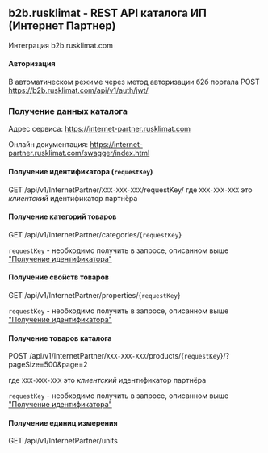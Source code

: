 ﻿## b2b.rusklimat - REST API каталога ИП (Интернет Партнер)
Интеграция b2b.rusklimat.com
#### Авторизация
В автоматическом режиме через метод авторизации б2б портала
POST https://b2b.rusklimat.com/api/v1/auth/jwt/

### Получение данных каталога
Адрес сервиса: https://internet-partner.rusklimat.com

Онлайн документация: https://internet-partner.rusklimat.com/swagger/index.html

#### Получение идентификатора (`requestKey`)
GET /api/v1/InternetPartner/`XXX-XXX-XXX`/requestKey/
где `XXX-XXX-XXX` это *клиентский* идентификатор партнёра

#### Получение категорий товаров
GET /api/v1/InternetPartner/categories/{`requestKey`}

`requestKey` - необходимо получить в запросе, описанном выше ["Получение идентификатора"](#%D0%BF%D0%BE%D0%BB%D1%83%D1%87%D0%B5%D0%BD%D0%B8%D0%B5-%D0%B8%D0%B4%D0%B5%D0%BD%D1%82%D0%B8%D1%84%D0%B8%D0%BA%D0%B0%D1%82%D0%BE%D1%80%D0%B0)

#### Получение свойств товаров
GET /api/v1/InternetPartner/properties/{`requestKey`}

`requestKey` - необходимо получить в запросе, описанном выше ["Получение идентификатора"](#%D0%BF%D0%BE%D0%BB%D1%83%D1%87%D0%B5%D0%BD%D0%B8%D0%B5-%D0%B8%D0%B4%D0%B5%D0%BD%D1%82%D0%B8%D1%84%D0%B8%D0%BA%D0%B0%D1%82%D0%BE%D1%80%D0%B0)

#### Получение товаров каталога
POST /api/v1/InternetPartner/`XXX-XXX-XXX`/products/{`requestKey`}/?pageSize=500&page=2

где `XXX-XXX-XXX` это *клиентский* идентификатор партнёра

`requestKey` - необходимо получить в запросе, описанном выше ["Получение идентификатора"](#%D0%BF%D0%BE%D0%BB%D1%83%D1%87%D0%B5%D0%BD%D0%B8%D0%B5-%D0%B8%D0%B4%D0%B5%D0%BD%D1%82%D0%B8%D1%84%D0%B8%D0%BA%D0%B0%D1%82%D0%BE%D1%80%D0%B0)

#### Получение единиц измерения
GET /api/v1/InternetPartner/units